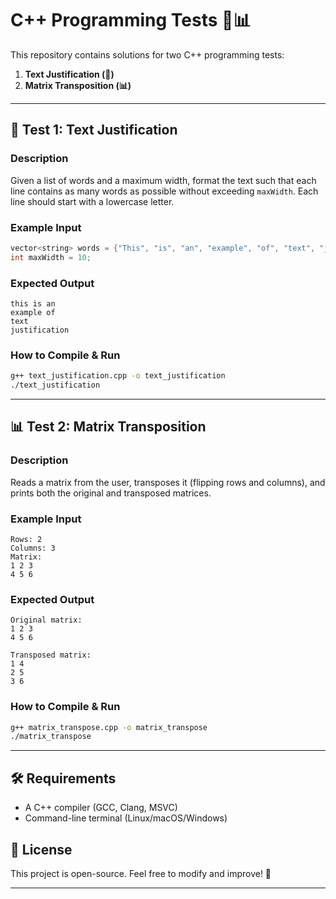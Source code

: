 # C++ Programming Tests 🚀📊

This repository contains solutions for two C++ programming tests:

1. **Text Justification (🚀)**
2. **Matrix Transposition (📊)**

---

## 🚀 Test 1: Text Justification

### **Description**
Given a list of words and a maximum width, format the text such that each line contains as many words as possible without exceeding `maxWidth`. Each line should start with a lowercase letter.

### **Example Input**
```cpp
vector<string> words = {"This", "is", "an", "example", "of", "text", "justification."};
int maxWidth = 10;
```

### **Expected Output**
```
this is an
example of
text
justification
```

### **How to Compile & Run**
```sh
g++ text_justification.cpp -o text_justification
./text_justification
```

---

## 📊 Test 2: Matrix Transposition

### **Description**
Reads a matrix from the user, transposes it (flipping rows and columns), and prints both the original and transposed matrices.

### **Example Input**
```
Rows: 2
Columns: 3
Matrix:
1 2 3
4 5 6
```

### **Expected Output**
```
Original matrix:
1 2 3
4 5 6

Transposed matrix:
1 4
2 5
3 6
```

### **How to Compile & Run**
```sh
g++ matrix_transpose.cpp -o matrix_transpose
./matrix_transpose
```

---

## 🛠 Requirements
- A C++ compiler (GCC, Clang, MSVC)
- Command-line terminal (Linux/macOS/Windows)

## 🔗 License
This project is open-source. Feel free to modify and improve! 🚀

---


